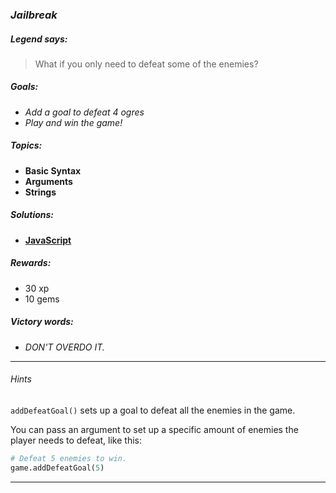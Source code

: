 ### _Jailbreak_

##### _Legend says:_
> What if you only need to defeat some of the enemies?

##### _Goals:_
+ _Add a goal to defeat 4 ogres_
+ _Play and win the game!_

##### _Topics:_
+ **Basic Syntax**
+ **Arguments**
+ **Strings**

##### _Solutions:_
+ **[JavaScript](Jailbreak.js)**

##### _Rewards:_
+ 30 xp
+ 10 gems

##### _Victory words:_
+ _DON'T OVERDO IT._

___

###### _Hints_

`addDefeatGoal()` sets up a goal to defeat all the enemies in the game.

You can pass an argument to set up a specific amount of enemies the player needs to defeat, like this:

```python
# Defeat 5 enemies to win.
game.addDefeatGoal(5)
```

___

